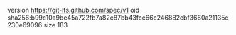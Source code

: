 version https://git-lfs.github.com/spec/v1
oid sha256:b99c10a9be45a722fb7a82c87bb43fcc66c246882cbf3660a21135c230e69096
size 183

